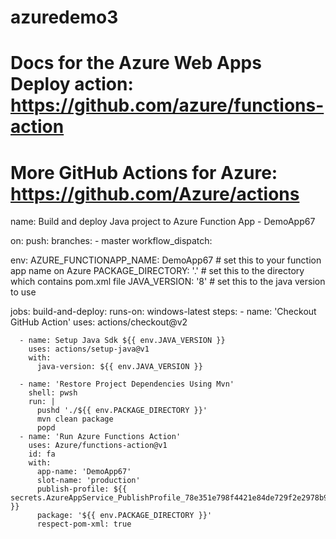 # azuredemo3

# Docs for the Azure Web Apps Deploy action: https://github.com/azure/functions-action
# More GitHub Actions for Azure: https://github.com/Azure/actions

name: Build and deploy Java project to Azure Function App - DemoApp67

on:
  push:
    branches:
      - master
  workflow_dispatch:

env:
  AZURE_FUNCTIONAPP_NAME: DemoApp67 # set this to your function app name on Azure
  PACKAGE_DIRECTORY: '.' # set this to the directory which contains pom.xml file
  JAVA_VERSION: '8' # set this to the java version to use

jobs:
  build-and-deploy:
    runs-on: windows-latest
    steps:
      - name: 'Checkout GitHub Action'
        uses: actions/checkout@v2

      - name: Setup Java Sdk ${{ env.JAVA_VERSION }}
        uses: actions/setup-java@v1
        with:
          java-version: ${{ env.JAVA_VERSION }}

      - name: 'Restore Project Dependencies Using Mvn'
        shell: pwsh
        run: |
          pushd './${{ env.PACKAGE_DIRECTORY }}'
          mvn clean package
          popd
      - name: 'Run Azure Functions Action'
        uses: Azure/functions-action@v1
        id: fa
        with:
          app-name: 'DemoApp67'
          slot-name: 'production'
          publish-profile: ${{ secrets.AzureAppService_PublishProfile_78e351e798f4421e84de729f2e2978b9 }}
          package: '${{ env.PACKAGE_DIRECTORY }}'
          respect-pom-xml: true
